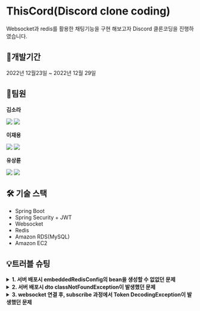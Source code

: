 # ThisCord(Discord clone coding)
Websocket과 redis를 활용한 채팅기능을 구현 해보고자 Discord 클론코딩을 진행하였습니다.

## 📆개발기간
2022년 12월23일 ~ 2022년 12월 29일

## 👯팀원
**김소라**
<p>
  
[<img src="https://img.shields.io/badge/Github-181717?style=flat-square&logo=Github&logoColor=white">](https://github.com/dev-rara)
<img src="https://img.shields.io/badge/SpringBoot-6DB33F?style=flat-square&logo=springboot&logoColor=white"/>
</p>

**이재용**
<p>
  
[<img src="https://img.shields.io/badge/Github-181717?style=flat-square&logo=Github&logoColor=white">](https://github.com/yongYong0225)
<img src="https://img.shields.io/badge/SpringBoot-6DB33F?style=flat-square&logo=springboot&logoColor=white"/>
</p>  

**유상륜**  
<p>
  
[<img src="https://img.shields.io/badge/Github-181717?style=flat-square&logo=Github&logoColor=white">](https://github.com/YOOsangryun)
<img src="https://img.shields.io/badge/SpringBoot-6DB33F?style=flat-square&logo=springboot&logoColor=white"/>
</p>

## 🛠️ 기술 스택
* Spring Boot
* Spring Security + JWT
* Websocket
* Redis
* Amazon RDS(MySQL)
* Amazon EC2
  
## 💡트러블 슈팅
<details>
<summary><b>1. 서버 배포시 embeddedRedisConfig의 bean을 생성할 수 없없던 문제<b></summary>
<br>
<div markdown="1">
<p></p>
</div>
</details>

<details>
<summary><b>2. 서버 배포시 dto classNotFoundException이 발생했던 문제<b></summary>
<br>
<div markdown="2">  
<b>베이스 코드를 깃허브에 커밋했을 때 dto 패키지명을 Dto로 잘못 설정해두었던 걸, 개발 도중 알게되어 패키지 명을 변경했다.
   그러나 변경된 패키지 명이 아닌 변경전 패키지 명이 깃허브에 그대로 남아있어, 서버 배포시 dto를 사용하는 클래스에서 import가 되지 않아 배포시에 classNotFoundException이 발생했다.
   그래서 일단 dto 패키지명을 깃허브와 일치 시키고, import문을 수정하니 문제없이 배포를 진행할 수 있었다.
   왜 깃허브에 커밋할 때는 충돌이 없었는지 찾아보니 MacOS에서는 대소문자 변경을 무시한다고 한다. 백엔드 멤버 3명이 전부 MacOS 사용자 였기에 서버 배포시까지 충돌이 없었던 것 같다.</b>  
   
   ```java
   //깃에서 케이스(대소문자) 변경사항을 무시하지 않도록 명령어를 통해 설정할 수 있다.
   
   git config core.ignorecase false
   ```  
   
</div>
</details>

<details>
<summary><b>3. websocket 연결 후, subscribe 과정에서 Token DecodingException이 발생했던 문제<b></summary>
<br>
<div markdown="3">
<p></p>
</div>
</details>
